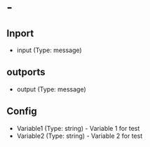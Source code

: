 #  - 

## Inport

* input  (Type: message)

## outports

* output  (Type: message)

## Config

* Variable1  (Type: string)  -  Variable 1 for test
* Variable2  (Type: string)  -  Variable 2 for test
